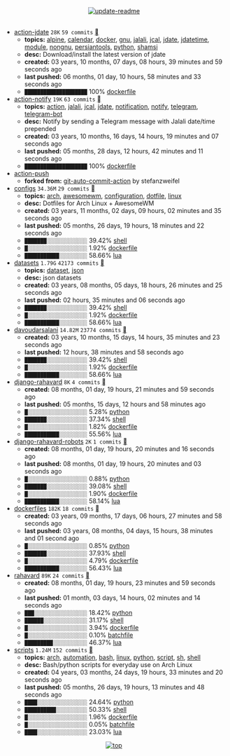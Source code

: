 <div align="center">
<a href="https://github.com/davoudarsalani/davoudarsalani/actions/workflows/update-readme.yml">
<img alt="update-readme" src="https://github.com/davoudarsalani/davoudarsalani/actions/workflows/update-readme.yml/badge.svg">
</a>
</div>
<div align="center">
</div>
<br>

* [action-jdate](https://github.com/davoudarsalani/action-jdate) `28K` `59 commits` [](https://api.github.com/repos/davoudarsalani/action-jdate/zipball)
	+ __topics:__ [alpine](https://github.com/topics/alpine), [calendar](https://github.com/topics/calendar), [docker](https://github.com/topics/docker), [gnu](https://github.com/topics/gnu), [jalali](https://github.com/topics/jalali), [jcal](https://github.com/topics/jcal), [jdate](https://github.com/topics/jdate), [jdatetime](https://github.com/topics/jdatetime), [module](https://github.com/topics/module), [nongnu](https://github.com/topics/nongnu), [persiantools](https://github.com/topics/persiantools), [python](https://github.com/topics/python), [shamsi](https://github.com/topics/shamsi)
	+ __desc:__ Download/install the latest version of jdate
	+ __created:__ 03 years, 10 months, 07 days, 08 hours, 39 minutes and 59 seconds ago
	+ __last pushed:__ 06 months, 01 day, 10 hours, 58 minutes and 33 seconds ago
	+ `████████████████████`  100% [dockerfile](https://github.com/topics/dockerfile)
* [action-notify](https://github.com/davoudarsalani/action-notify) `19K` `63 commits` [](https://api.github.com/repos/davoudarsalani/action-notify/zipball)
	+ __topics:__ [action](https://github.com/topics/action), [jalali](https://github.com/topics/jalali), [jcal](https://github.com/topics/jcal), [jdate](https://github.com/topics/jdate), [notification](https://github.com/topics/notification), [notify](https://github.com/topics/notify), [telegram](https://github.com/topics/telegram), [telegram-bot](https://github.com/topics/telegram-bot)
	+ __desc:__ Notify by sending a Telegram message with Jalali date/time prepended
	+ __created:__ 03 years, 10 months, 16 days, 14 hours, 19 minutes and 07 seconds ago
	+ __last pushed:__ 05 months, 28 days, 12 hours, 42 minutes and 11 seconds ago
	+ `████████████████████`  100% [dockerfile](https://github.com/topics/dockerfile)
* [action-push](https://github.com/davoudarsalani/action-push)
	+ __forked from:__ [git-auto-commit-action](https://github.com/stefanzweifel/git-auto-commit-action) by stefanzweifel
* [configs](https://github.com/davoudarsalani/configs) `34.36M` `29 commits` [](https://api.github.com/repos/davoudarsalani/configs/zipball)
	+ __topics:__ [arch](https://github.com/topics/arch), [awesomewm](https://github.com/topics/awesomewm), [configuration](https://github.com/topics/configuration), [dotfile](https://github.com/topics/dotfile), [linux](https://github.com/topics/linux)
	+ __desc:__ Dotfiles for Arch Linux + AwesomeWM
	+ __created:__ 03 years, 11 months, 02 days, 09 hours, 02 minutes and 35 seconds ago
	+ __last pushed:__ 05 months, 26 days, 19 hours, 18 minutes and 22 seconds ago
	+ `███████░░░░░░░░░░░░░`  39.42% [shell](https://github.com/topics/shell)
	+ `█░░░░░░░░░░░░░░░░░░░`  1.92% [dockerfile](https://github.com/topics/dockerfile)
	+ `███████████░░░░░░░░░`  58.66% [lua](https://github.com/topics/lua)
* [datasets](https://github.com/davoudarsalani/datasets) `1.79G` `42173 commits` [](https://api.github.com/repos/davoudarsalani/datasets/zipball)
	+ __topics:__ [dataset](https://github.com/topics/dataset), [json](https://github.com/topics/json)
	+ __desc:__ json datasets
	+ __created:__ 03 years, 08 months, 05 days, 18 hours, 26 minutes and 25 seconds ago
	+ __last pushed:__ 02 hours, 35 minutes and 06 seconds ago
	+ `███████░░░░░░░░░░░░░`  39.42% [shell](https://github.com/topics/shell)
	+ `█░░░░░░░░░░░░░░░░░░░`  1.92% [dockerfile](https://github.com/topics/dockerfile)
	+ `███████████░░░░░░░░░`  58.66% [lua](https://github.com/topics/lua)
* [davoudarsalani](https://github.com/davoudarsalani/davoudarsalani) `14.82M` `23774 commits` [](https://api.github.com/repos/davoudarsalani/davoudarsalani/zipball)
	+ __created:__ 03 years, 10 months, 15 days, 14 hours, 35 minutes and 23 seconds ago
	+ __last pushed:__ 12 hours, 38 minutes and 58 seconds ago
	+ `███████░░░░░░░░░░░░░`  39.42% [shell](https://github.com/topics/shell)
	+ `█░░░░░░░░░░░░░░░░░░░`  1.92% [dockerfile](https://github.com/topics/dockerfile)
	+ `███████████░░░░░░░░░`  58.66% [lua](https://github.com/topics/lua)
* [django-rahavard](https://github.com/davoudarsalani/django-rahavard) `8K` `4 commits` [](https://api.github.com/repos/davoudarsalani/django-rahavard/zipball)
	+ __created:__ 08 months, 01 day, 19 hours, 21 minutes and 59 seconds ago
	+ __last pushed:__ 05 months, 15 days, 12 hours and 58 minutes ago
	+ `█░░░░░░░░░░░░░░░░░░░`  5.28% [python](https://github.com/topics/python)
	+ `███████░░░░░░░░░░░░░`  37.34% [shell](https://github.com/topics/shell)
	+ `█░░░░░░░░░░░░░░░░░░░`  1.82% [dockerfile](https://github.com/topics/dockerfile)
	+ `███████████░░░░░░░░░`  55.56% [lua](https://github.com/topics/lua)
* [django-rahavard-robots](https://github.com/davoudarsalani/django-rahavard-robots) `2K` `1 commits` [](https://api.github.com/repos/davoudarsalani/django-rahavard-robots/zipball)
	+ __created:__ 08 months, 01 day, 19 hours, 20 minutes and 16 seconds ago
	+ __last pushed:__ 08 months, 01 day, 19 hours, 20 minutes and 03 seconds ago
	+ `█░░░░░░░░░░░░░░░░░░░`  0.88% [python](https://github.com/topics/python)
	+ `███████░░░░░░░░░░░░░`  39.08% [shell](https://github.com/topics/shell)
	+ `█░░░░░░░░░░░░░░░░░░░`  1.90% [dockerfile](https://github.com/topics/dockerfile)
	+ `███████████░░░░░░░░░`  58.14% [lua](https://github.com/topics/lua)
* [dockerfiles](https://github.com/davoudarsalani/dockerfiles) `182K` `18 commits` [](https://api.github.com/repos/davoudarsalani/dockerfiles/zipball)
	+ __created:__ 03 years, 09 months, 17 days, 06 hours, 27 minutes and 58 seconds ago
	+ __last pushed:__ 03 years, 08 months, 04 days, 15 hours, 38 minutes and 01 second ago
	+ `█░░░░░░░░░░░░░░░░░░░`  0.85% [python](https://github.com/topics/python)
	+ `███████░░░░░░░░░░░░░`  37.93% [shell](https://github.com/topics/shell)
	+ `█░░░░░░░░░░░░░░░░░░░`  4.79% [dockerfile](https://github.com/topics/dockerfile)
	+ `███████████░░░░░░░░░`  56.43% [lua](https://github.com/topics/lua)
* [rahavard](https://github.com/davoudarsalani/rahavard) `89K` `24 commits` [](https://api.github.com/repos/davoudarsalani/rahavard/zipball)
	+ __created:__ 08 months, 01 day, 19 hours, 23 minutes and 59 seconds ago
	+ __last pushed:__ 01 month, 03 days, 14 hours, 02 minutes and 14 seconds ago
	+ `███░░░░░░░░░░░░░░░░░`  18.42% [python](https://github.com/topics/python)
	+ `██████░░░░░░░░░░░░░░`  31.17% [shell](https://github.com/topics/shell)
	+ `█░░░░░░░░░░░░░░░░░░░`  3.94% [dockerfile](https://github.com/topics/dockerfile)
	+ `█░░░░░░░░░░░░░░░░░░░`  0.10% [batchfile](https://github.com/topics/batchfile)
	+ `█████████░░░░░░░░░░░`  46.37% [lua](https://github.com/topics/lua)
* [scripts](https://github.com/davoudarsalani/scripts) `1.24M` `152 commits` [](https://api.github.com/repos/davoudarsalani/scripts/zipball)
	+ __topics:__ [arch](https://github.com/topics/arch), [automation](https://github.com/topics/automation), [bash](https://github.com/topics/bash), [linux](https://github.com/topics/linux), [python](https://github.com/topics/python), [script](https://github.com/topics/script), [sh](https://github.com/topics/sh), [shell](https://github.com/topics/shell)
	+ __desc:__ Bash/python scripts for everyday use on Arch Linux
	+ __created:__ 04 years, 03 months, 24 days, 19 hours, 33 minutes and 20 seconds ago
	+ __last pushed:__ 05 months, 26 days, 19 hours, 13 minutes and 48 seconds ago
	+ `████░░░░░░░░░░░░░░░░`  24.64% [python](https://github.com/topics/python)
	+ `██████████░░░░░░░░░░`  50.33% [shell](https://github.com/topics/shell)
	+ `█░░░░░░░░░░░░░░░░░░░`  1.96% [dockerfile](https://github.com/topics/dockerfile)
	+ `█░░░░░░░░░░░░░░░░░░░`  0.05% [batchfile](https://github.com/topics/batchfile)
	+ `████░░░░░░░░░░░░░░░░`  23.03% [lua](https://github.com/topics/lua)
<div align="center">
<a href='https://github.com/davoudarsalani/davoudarsalani#readme'>
<img alt='top' src='https://img.shields.io/badge/TOP-grey'>
</a>
</div>
